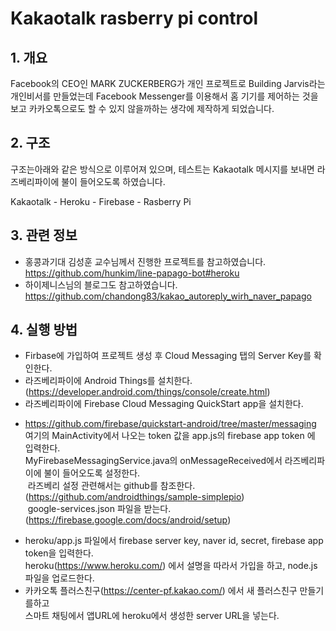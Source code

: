 # Kakaotalk rasberry pi control

## 1. 개요
Facebook의 CEO인 MARK ZUCKERBERG가 개인 프로젝트로
Building Jarvis라는 개인비서를 만들었는데
Facebook Messenger를 이용해서 홈 기기를 제어하는 것을 보고
카카오톡으로도 할 수 있지 않을까하는 생각에 제작하게 되었습니다.

## 2. 구조
구조는아래와 같은 방식으로 이루어져 있으며,
테스트는 Kakaotalk 메시지를 보내면 라즈베리파이에 불이 들어오도록 하였습니다.

Kakaotalk - Heroku - Firebase - Rasberry Pi

## 3. 관련 정보
* 홍콩과기대 김성훈 교수님께서 진행한 프로젝트를 참고하였습니다.  
https://github.com/hunkim/line-papago-bot#heroku
* 하이제니스님의 블로그도 참고하였습니다.  
https://github.com/chandong83/kakao_autoreply_wirh_naver_papago

## 4. 실행 방법
* Firbase에 가입하여 프로젝트 생성 후 Cloud Messaging 탭의 Server Key를 확인한다.  
* 라즈베리파이에 Android Things를 설치한다.(https://developer.android.com/things/console/create.html)  
* 라즈베리파이에 Firebase Cloud Messaging QuickStart app을 설치한다.  
- https://github.com/firebase/quickstart-android/tree/master/messaging  
  여기의 MainActivity에서 나오는 token 값을 app.js의 firebase app token 에 입력한다.  
  MyFirebaseMessagingService.java의 onMessageReceived에서 라즈베리파이에 불이 들어오도록 설정한다.   
  라즈베리 설정 관련해서는 github를 참조한다. (https://github.com/androidthings/sample-simplepio)  
  google-services.json 파일을 받는다. (https://firebase.google.com/docs/android/setup) 
* heroku/app.js 파일에서 firebase server key, naver id, secret, firebase app token을 입력한다.  
heroku(https://www.heroku.com/) 에서 설명을 따라서 가입을 하고, node.js 파일을 업로드한다.  
* 카카오톡 플러스친구(https://center-pf.kakao.com/) 에서 새 플러스친구 만들기를하고  
  스마트 채팅에서 앱URL에 heroku에서 생성한 server URL을 넣는다.  
